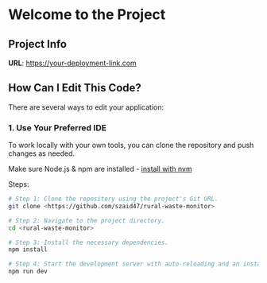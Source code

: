 # Welcome to the Project

## Project Info

**URL**: https://your-deployment-link.com

## How Can I Edit This Code?

There are several ways to edit your application:

### 1. Use Your Preferred IDE

To work locally with your own tools, you can clone the repository and push changes as needed.

Make sure Node.js & npm are installed - [install with nvm](https://github.com/nvm-sh/nvm#installing-and-updating)

Steps:

```sh
# Step 1: Clone the repository using the project's Git URL.
git clone <https://github.com/szaid47/rural-waste-monitor>

# Step 2: Navigate to the project directory.
cd <rural-waste-monitor>

# Step 3: Install the necessary dependencies.
npm install

# Step 4: Start the development server with auto-reloading and an instant preview.
npm run dev
```
